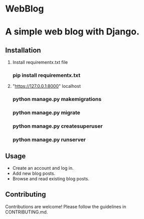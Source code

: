 # WebBlog
# A simple web blog with Django.

## Installation

1. Install requirementx.txt file
    ### pip install requirementx.txt 
2. "https://127.0.0.1:8000" localhost
   ### python manage.py makemigrations
   ### python manage.py migrate
   ### python manage.py createsuperuser
   ### python manage.py runserver  

## Usage

- Create an account and log in.
- Add new blog posts.
- Browse and read existing blog posts.

## Contributing

Contributions are welcome! Please follow the guidelines in CONTRIBUTING.md.

